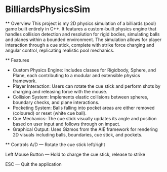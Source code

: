 # BilliardsPhysicsSim

** Overview
This project is my 2D physics simulation of a billiards (pool) game built entirely in C++.  It features a custom-built physics engine that handles collision detection and resolution for rigid bodies, simulating balls and planes within a bounded environment.  The simulation allows for player interaction through a cue stick, complete with strike force charging and angular control, replicating realistic pool mechanics.

** Features
- Custom Physics Engine: Includes classes for Rigidbody, Sphere, and Plane, each contributing to a modular and extensible physics framework.
- Player Interaction: Users can rotate the cue stick and perform shots by charging and releasing force with the mouse.
- Collision System: Implements elastic collisions between spheres, boundary checks, and plane interactions.
- Pocketing System: Balls falling into pocket areas are either removed (coloured) or reset (white cue ball).
- Cue Mechanics: The cue stick visually updates its angle and position based on user input and follows through on impact.
- Graphical Output: Uses Gizmos from the AIE framework for rendering 2D visuals including balls, boundaries, cue stick, and pockets.

** Controls
A/D — Rotate the cue stick left/right

Left Mouse Button — Hold to charge the cue stick, release to strike

ESC — Quit the application
